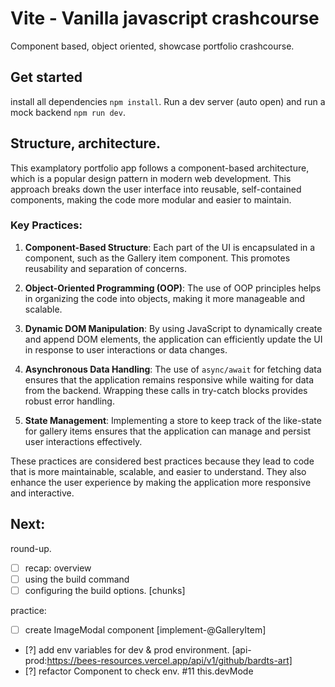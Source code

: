 # Vite - Vanilla javascript crashcourse

Component based, object oriented, showcase portfolio crashcourse.

## Get started

install all dependencies `npm install`. Run a dev server (auto open) and run a mock backend `npm run dev`.

## Structure, architecture.

This examplatory portfolio app follows a component-based architecture, which is a popular design pattern in modern web development. This approach breaks down the user interface into reusable, self-contained components, making the code more modular and easier to maintain.

### Key Practices:

1. **Component-Based Structure**: Each part of the UI is encapsulated in a component, such as the Gallery item component. This promotes reusability and separation of concerns.

2. **Object-Oriented Programming (OOP)**: The use of OOP principles helps in organizing the code into objects, making it more manageable and scalable.

3. **Dynamic DOM Manipulation**: By using JavaScript to dynamically create and append DOM elements, the application can efficiently update the UI in response to user interactions or data changes.

4. **Asynchronous Data Handling**: The use of `async/await` for fetching data ensures that the application remains responsive while waiting for data from the backend. Wrapping these calls in try-catch blocks provides robust error handling.

5. **State Management**: Implementing a store to keep track of the like-state for gallery items ensures that the application can manage and persist user interactions effectively.

These practices are considered best practices because they lead to code that is more maintainable, scalable, and easier to understand. They also enhance the user experience by making the application more responsive and interactive.

## Next:

round-up.

- [ ] recap: overview
- [ ] using the build command
- [ ] configuring the build options. [chunks]

practice:

- [ ] create ImageModal component [implement-@GalleryItem]
- [?] add env variables for dev & prod environment. [api-prod:https://bees-resources.vercel.app/api/v1/github/bardts-art]
- [?] refactor Component to check env. #11 this.devMode


